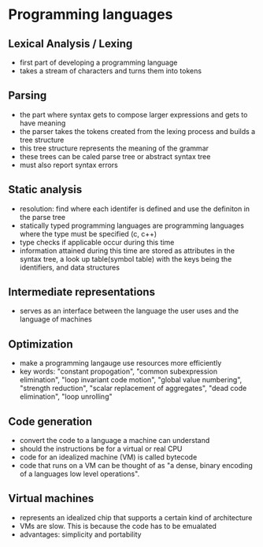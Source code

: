 # Programming languages
## Lexical Analysis / Lexing
* first part of developing a programming language
* takes a stream of characters and turns them into tokens
## Parsing
* the part where syntax gets to compose larger expressions and gets to have meaning
* the parser takes the tokens created from the lexing process and builds a tree structure
* this tree structure represents the meaning of the grammar
* these trees can be caled parse tree or abstract syntax tree
* must also report syntax errors
## Static analysis
* resolution: find where each identifer is defined and use the definiton in the parse tree
* statically typed programming languages are programming languages where the type must be specified (c, c++)
* type checks if applicable occur during this time
* information attained during this time are stored as attributes in the syntax tree, a look up table(symbol table) with the keys being the identifiers, and data structures
## Intermediate representations
* serves as an interface between the language the user uses and the language of machines
## Optimization
* make a programming langauge use resources more efficiently
* key words: "constant propogation", "common subexpression elimination", "loop invariant code motion", "global value numbering", "strength reduction", "scalar replacement of aggregates", "dead code elimination", "loop unrolling"
## Code generation
* convert the code to a language a machine can understand
* should the instructions be for a virtual or real CPU
* code for an idealized machine (VM) is called bytecode
* code that runs on a VM can be thought of as "a dense, binary encoding of a languages low level operations".
## Virtual machines
* represents an idealized chip that supports a certain kind of architecture
* VMs are slow. This is because the code has to be emualated
* advantages: simplicity and portability
